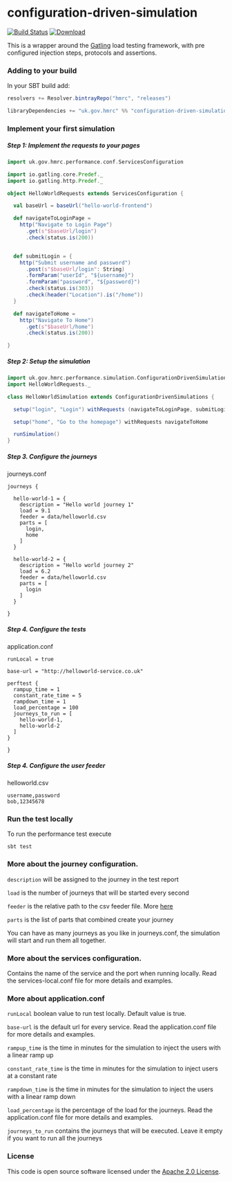 
# configuration-driven-simulation

[![Build Status](https://travis-ci.org/hmrc/configuration-driven-simulation.svg?branch=master)](https://travis-ci.org/hmrc/configuration-driven-simulation) [ ![Download](https://api.bintray.com/packages/hmrc/releases/configuration-driven-simulation/images/download.svg) ](https://bintray.com/hmrc/releases/configuration-driven-simulation/_latestVersion)


This is a wrapper around the [Gatling](http://gatling.io/) load testing framework, 
with pre configured injection steps, protocols and assertions.


### Adding to your build

In your SBT build add:

```scala
resolvers += Resolver.bintrayRepo("hmrc", "releases")

libraryDependencies += "uk.gov.hmrc" %% "configuration-driven-simulation" % "x.x.x"
```

### Implement your first simulation

##### Step 1: Implement the requests to your pages

```scala
import uk.gov.hmrc.performance.conf.ServicesConfiguration

import io.gatling.core.Predef._
import io.gatling.http.Predef._

object HelloWorldRequests extends ServicesConfiguration {

  val baseUrl = baseUrl("hello-world-frontend")

  def navigateToLoginPage =
    http("Navigate to Login Page")
      .get(s"$baseUrl/login")
      .check(status.is(200))


  def submitLogin = {
    http("Submit username and password")
      .post(s"$baseUrl/login": String)
      .formParam("userId", "${username}")
      .formParam("password", "${password}")
      .check(status.is(303))
      .check(header("Location").is("/home"))
  }

  def navigateToHome =
    http("Navigate To Home")
      .get(s"$baseUrl/home")
      .check(status.is(200))

}
```

##### Step 2: Setup the simulation

```scala
import uk.gov.hmrc.performance.simulation.ConfigurationDrivenSimulations
import HelloWorldRequests._

class HelloWorldSimulation extends ConfigurationDrivenSimulations {

  setup("login", "Login") withRequests (navigateToLoginPage, submitLogin)

  setup("home", "Go to the homepage") withRequests navigateToHome

  runSimulation()
}
```

##### Step 3. Configure the journeys 

journeys.conf

```
journeys {

  hello-world-1 = {
    description = "Hello world journey 1"
    load = 9.1
    feeder = data/helloworld.csv
    parts = [
      login,
      home
    ]
  }
  
  hello-world-2 = {
    description = "Hello world journey 2"
    load = 6.2
    feeder = data/helloworld.csv
    parts = [
      login
    ]
  }

}
```

##### Step 4. Configure the tests

application.conf

```
runLocal = true

base-url = "http://helloworld-service.co.uk"

perftest {
  rampup_time = 1
  constant_rate_time = 5
  rampdown_time = 1
  load_percentage = 100
  journeys_to_run = [
    hello-world-1,
    hello-world-2
  ]
}

}
```

##### Step 4. Configure the user feeder

helloworld.csv

```csv
username,password
bob,12345678
```

### Run the test locally

To run the performance test execute

```
sbt test
```

### More about the journey configuration.

`description` will be assigned to the journey in the test report

`load` is the number of journeys that will be started every second

`feeder` is the relative path to the csv feeder file. More [here](http://gatling.io/docs/2.1.7/session/feeder.html#csv-feeders)

`parts` is the list of parts that combined create your journey

You can have as many journeys as you like in journeys.conf, the simulation will start and run them all together.

### More about the services configuration.

Contains the name of the service and the port when running locally. Read the services-local.conf file for more details and examples.

### More about application.conf

`runLocal` boolean value to run test locally. Default value is true.

`base-url` is the default url for every service. Read the application.conf file for more details and examples.

`rampup_time` is the time in minutes for the simulation to inject the users with a linear ramp up

`constant_rate_time` is the time in minutes for the simulation to inject users at a constant rate

`rampdown_time` is the time in minutes for the simulation to inject the users with a linear ramp down

`load_percentage` is the percentage of the load for the journeys. Read the application.conf file for more details and examples.

`journeys_to_run` contains the journeys that will be executed. Leave it empty if you want to run all the journeys

### License

This code is open source software licensed under the [Apache 2.0 License]("http://www.apache.org/licenses/LICENSE-2.0.html").
    
